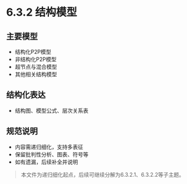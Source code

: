 # 6.3.2 结构模型

## 主要模型

- 结构化P2P模型
- 非结构化P2P模型
- 超节点与混合模型
- 其他相关结构模型

## 结构化表达

- 结构图、模型公式、层次关系表

## 规范说明

- 内容需递归细化，支持多表征
- 保留批判性分析、图表、符号等
- 如有遗漏，后续补全并说明

> 本文件为递归细化起点，后续可继续分解为6.3.2.1、6.3.2.2等子主题。
